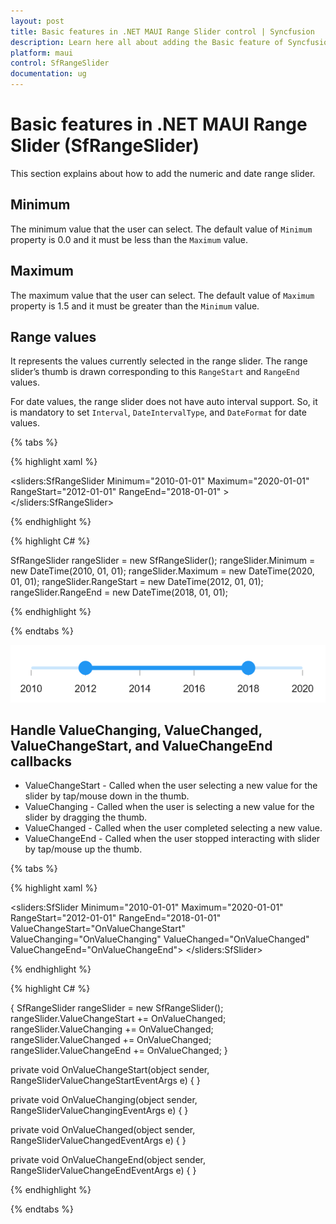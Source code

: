 ```yaml
---
layout: post
title: Basic features in .NET MAUI Range Slider control | Syncfusion
description: Learn here all about adding the Basic feature of Syncfusion .NET MAUI Range Slider (SfRangeSlider) control and more.
platform: maui
control: SfRangeSlider
documentation: ug
---
```


# Basic features  in .NET MAUI Range Slider (SfRangeSlider)

This section explains about how to add the numeric and date range slider.

## Minimum

The minimum value that the user can select. The default value of `Minimum` property is 0.0 and it must be less than the `Maximum` value.

## Maximum

The maximum value that the user can select. The default value of `Maximum` property is 1.5 and it must be greater than the `Minimum` value.

## Range values

It represents the values currently selected in the range slider. The range slider’s thumb is drawn corresponding to this `RangeStart` and `RangeEnd` values.

For date values, the range slider does not have auto interval support. So, it is mandatory to set `Interval`, `DateIntervalType`, and `DateFormat` for date values.

{% tabs %}

{% highlight xaml %}

<sliders:SfRangeSlider Minimum="2010-01-01" 
                       Maximum="2020-01-01" 
                       RangeStart="2012-01-01" 
                       RangeEnd="2018-01-01" >
 </sliders:SfRangeSlider>
 
{% endhighlight %}

{% highlight C# %}

 SfRangeSlider rangeSlider = new SfRangeSlider();
 rangeSlider.Minimum = new DateTime(2010, 01, 01);
 rangeSlider.Maximum = new DateTime(2020, 01, 01);
 rangeSlider.RangeStart = new DateTime(2012, 01, 01);
 rangeSlider.RangeEnd = new DateTime(2018, 01, 01);

{% endhighlight %}

{% endtabs %}

![RangeSlider date label](images/basic-features/date-labels.png)

## Handle ValueChanging, ValueChanged, ValueChangeStart, and ValueChangeEnd callbacks

* ValueChangeStart -  Called when the user selecting a new value for the slider by tap/mouse down in the thumb.
* ValueChanging - Called when the user is selecting a new value for the slider by dragging the thumb.
* ValueChanged - Called when the user completed selecting a new value.
* ValueChangeEnd - Called when the user stopped interacting with slider by tap/mouse up the thumb.

{% tabs %}

{% highlight xaml %}

 <sliders:SfSlider Minimum="2010-01-01" 
                   Maximum="2020-01-01" 
                   RangeStart="2012-01-01" 
                   RangeEnd="2018-01-01" 
                   ValueChangeStart="OnValueChangeStart" 
                   ValueChanging="OnValueChanging" 
                   ValueChanged="OnValueChanged" 
                   ValueChangeEnd="OnValueChangeEnd">
 </sliders:SfSlider>

{% endhighlight %}

{% highlight C# %}

{
   SfRangeSlider rangeSlider = new SfRangeSlider();
   rangeSlider.ValueChangeStart += OnValueChanged;
   rangeSlider.ValueChanging += OnValueChanged;
   rangeSlider.ValueChanged += OnValueChanged;
   rangeSlider.ValueChangeEnd += OnValueChanged;
}

private void OnValueChangeStart(object sender, RangeSliderValueChangeStartEventArgs e)
{
}

private void OnValueChanging(object sender, RangeSliderValueChangingEventArgs e)
{
}

private void OnValueChanged(object sender, RangeSliderValueChangedEventArgs e)
{
}

private void OnValueChangeEnd(object sender, RangeSliderValueChangeEndEventArgs e)
{
}

{% endhighlight %}

{% endtabs %}
